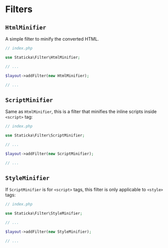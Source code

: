 # Filters

## `HtmlMinifier`

A simple filter to minify the converted HTML.

``` php
// index.php

use Staticka\Filter\HtmlMinifier;

// ...

$layout->addFilter(new HtmlMinifier);

// ...
```

## `ScriptMinifier`

Same as `HtmlMinifier`, this is a filter that minifies the inline scripts inside `<script>` tag:

``` php
// index.php

use Staticka\Filter\ScriptMinifier;

// ...

$layout->addFilter(new ScriptMinifier);

// ...
```

## `StyleMinifier`

If `ScriptMinifier` is for `<script>` tags, this filter is only applicable to `<style>` tags:

``` php
// index.php

use Staticka\Filter\StyleMinifier;

// ...

$layout->addFilter(new StyleMinifier);

// ...
```